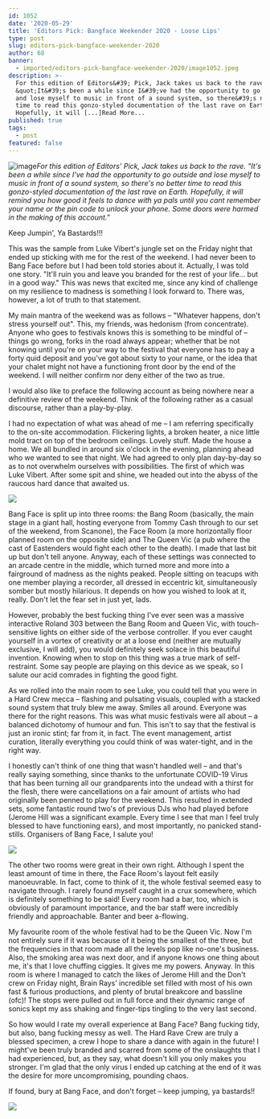 ```yaml
---
id: 1052
date: '2020-05-29'
title: 'Editors Pick: Bangface Weekender 2020 - Loose Lips'
type: post
slug: editors-pick-bangface-weekender-2020
author: 68
banner:
  - imported/editors-pick-bangface-weekender-2020/image1052.jpeg
description: >-
  For this edition of Editors&#39; Pick, Jack takes us back to the rave.
  &quot;It&#39;s been a while since I&#39;ve had the opportunity to go outside
  and lose myself to music in front of a sound system, so there&#39;s no better
  time to read this gonzo-styled documentation of the last rave on Earth.
  Hopefully, it will [...]Read More...
published: true
tags:
  - post
featured: false
---
```

![image](../imported/editors-pick-bangface-weekender-2020/image1052.jpeg)_For this edition of Editors' Pick, Jack takes us back to the rave. "It's been a while since I've had the opportunity to go outside and lose myself to music in front of a sound system, so there's no better time to read this gonzo-styled documentation of the last rave on Earth. Hopefully, it will remind you how good it feels to dance with ya pals until you cant remember your name or the pin code to unlock your phone. Some doors were harmed in the making of this account."_

Keep Jumpin', Ya Bastards!!! 

This was the sample from Luke Vibert's jungle set on the Friday night that ended up sticking with me for the rest of the weekend. I had never been to Bang Face before but I had been told stories about it. Actually, I was told one story. "It'll ruin you and leave you branded for the rest of your life… but in a good way." This was news that excited me, since any kind of challenge on my resilience to madness is something I look forward to. There was, however, a lot of truth to that statement.

My main mantra of the weekend was as follows – "Whatever happens, don't stress yourself out". This, my friends, was hedonism (from concentrate). Anyone who goes to festivals knows this is something to be mindful of – things go wrong, forks in the road always appear; whether that be not knowing until you're on your way to the festival that everyone has to pay a forty quid deposit and you've got about sixty to your name, or the idea that your chalet might not have a functioning front door by the end of the weekend. I will neither confirm nor deny either of the two as true.

I would also like to preface the following account as being nowhere near a definitive review of the weekend. Think of the following rather as a casual discourse, rather than a play-by-play.

I had no expectation of what was ahead of me – I am referring specifically to the on-site accommodation. Flickering lights, a broken heater, a nice little mold tract on top of the bedroom ceilings. Lovely stuff. Made the house a home. We all bundled in around six o'clock in the evening, planning ahead who we wanted to see that night. We had agreed to only plan day-by-day so as to not overwhelm ourselves with possibilities. The first of which was Luke Vibert. After some spit and shine, we headed out into the abyss of the raucous hard dance that awaited us.

![](/wp-content/uploads/live/img/wysiwyg/5e80a04acb905.jpg)

Bang Face is split up into three rooms: the Bang Room (basically, the main stage in a giant hall, hosting everyone from Tommy Cash through to our set of the weekend, from Scanone), the Face Room (a more horizontally floor planned room on the opposite side) and The Queen Vic (a pub where the cast of Eastenders would fight each other to the death). I made that last bit up but don't tell anyone. Anyway, each of these settings was connected to an arcade centre in the middle, which turned more and more into a fairground of madness as the nights peaked. People sitting on teacups with one member playing a recorder, all dressed in eccentric kit, simultaneously somber but mostly hilarious. It depends on how you wished to look at it, really. Don't let the fear set in just yet, lads.

However, probably the best fucking thing I've ever seen was a massive interactive Roland 303 between the Bang Room and Queen Vic, with touch-sensitive lights on either side of the verbose controller. If you ever caught yourself in a vortex of creativity or at a loose end (neither are mutually exclusive, I will add), you would definitely seek solace in this beautiful invention. Knowing when to stop on this thing was a true mark of self-restraint. Some say people are playing on this device as we speak, so I salute our acid comrades in fighting the good fight.

As we rolled into the main room to see Luke, you could tell that you were in a Hard Crew mecca – flashing and pulsating visuals, coupled with a stacked sound system that truly blew me away. Smiles all around. Everyone was there for the right reasons. This was what music festivals were all about – a balanced dichotomy of humour and fun. This isn't to say that the festival is just an ironic stint; far from it, in fact. The event management, artist curation, literally everything you could think of was water-tight, and in the right way. 

I honestly can't think of one thing that wasn't handled well – and that's really saying something, since thanks to the unfortunate COVID-19 Virus that has been turning all our grandparents into the undead with a thirst for the flesh, there were cancellations on a fair amount of artists who had originally been penned to play for the weekend. This resulted in extended sets, some fantastic round two's of previous DJs who had played before (Jerome Hill was a significant example. Every time I see that man I feel truly blessed to have functioning ears), and most importantly, no panicked stand-stills. Organisers of Bang Face, I salute you!

![](/wp-content/uploads/live/img/wysiwyg/5e7f6ced0ad48.jpg)

The other two rooms were great in their own right. Although I spent the least amount of time in there, the Face Room's layout felt easily manoeuvrable. In fact, come to think of it, the whole festival seemed easy to navigate through. I rarely found myself caught in a crux somewhere, which is definitely something to be said! Every room had a bar, too, which is obviously of paramount importance, and the bar staff were incredibly friendly and approachable. Banter and beer a-flowing.

My favourite room of the whole festival had to be the Queen Vic. Now I'm not entirely sure if it was because of it being the smallest of the three, but the frequencies in that room made all the levels pop like no-one's business. Also, the smoking area was next door, and if anyone knows one thing about me, it's that I love chuffing ciggies. It gives me my powers. Anyway. In this room is where I managed to catch the likes of Jerome Hill and the Don't crew on Friday night, Brain Rays’ incredible set filled with most of his own fast & furious productions, and plenty of brutal breakcore and bassline (ofc)! The stops were pulled out in full force and their dynamic range of sonics kept my ass shaking and finger-tips tingling to the very last second.

So how would I rate my overall experience at Bang Face? Bang fucking tidy, but also, bang fucking messy as well. The Hard Rave Crew are truly a blessed specimen, a crew I hope to share a dance with again in the future! I might've been truly branded and scarred from some of the onslaughts that I had experienced, but, as they say, what doesn't kill you only makes you stronger. I'm glad that the only virus I ended up catching at the end of it was the desire for more uncompromising, pounding chaos. 

If found, bury at Bang Face, and don't forget – keep jumping, ya bastards!!

![](/wp-content/uploads/live/img/wysiwyg/5e80a05e10fcc.jpg)